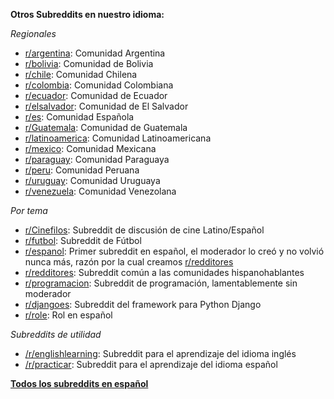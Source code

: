 **Otros Subreddits en nuestro idioma:**

*Regionales*

* [r/argentina](http://reddit.com/r/argentina): Comunidad Argentina
* [r/bolivia](http://reddit.com/r/bolivia): Comunidad de Bolivia
* [r/chile](http://reddit.com/r/chile): Comunidad Chilena
* [r/colombia](http://reddit.com/r/Colombia): Comunidad Colombiana
* [r/ecuador](http://reddit.com/r/ecuador): Comunidad de Ecuador
* [r/elsalvador](http://reddit.com/r/elsalvador): Comunidad de El Salvador
* [r/es](http://reddit.com/r/es): Comunidad Española
* [r/Guatemala](http://reddit.com/r/ecuador): Comunidad de Guatemala
* [r/latinoamerica](http://reddit.com/r/latinoamerica): Comunidad Latinoamericana
* [r/mexico](http://reddit.com/r/mexico): Comunidad Mexicana
* [r/paraguay](http://reddit.com/r/paraguay): Comunidad Paraguaya
* [r/peru](http://reddit.com/r/peru): Comunidad Peruana
* [r/uruguay](http://reddit.com/r/uruguay): Comunidad Uruguaya
* [r/venezuela](http://reddit.com/r/vzla): Comunidad Venezolana


*Por tema*

* [r/Cinefilos](http://www.reddit.com/r/Cinefilos): Subreddit de discusión de cine Latino/Español
* [r/futbol](http://www.reddit.com/r/futbol): Subreddit de Fútbol
* [r/espanol](http://reddit.com/r/espanol): Primer subreddit en español, el moderador lo creó y no volvió nunca más, razón por la cual creamos [r/redditores](http://reddit.com/r/redditores)
* [r/redditores](http://reddit.com/r/redditores): Subreddit común a las comunidades hispanohablantes
* [r/programacion](http://reddit.com/r/programacion): Subreddit de programación, lamentablemente sin moderador
* [r/djangoes](http://reddit.com/r/djangoes): Subreddit del framework para Python Django
* [r/role](http://reddit.com/r/role): Rol en español

*Subreddits de utilidad*
* [/r/englishlearning](http://www.reddit.com/r/englishlearning): Subreddit para el aprendizaje del idioma inglés
* [/r/practicar](http://www.reddit.com/r/practicar): Subreddit para el aprendizaje del idioma español


**[Todos los subreddits en español](http://reddit.com/r/redditores+espanol+programacion+peru+mexico+latinoamerica+es+colombia+chile+argentina+uruguay+ecuador+bolivia+paraguay+venezuela+Guatemala+elsalvador+Cinefilos+futbol+role+djangoes+practicar)**
